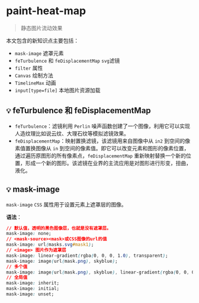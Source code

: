 # paint-heat-map

> 静态图片流动效果

本文包含的新知识点主要包括：

* `mask-image` 遮罩元素
* `feTurbulence` 和 `feDisplacementMap` `svg`滤镜
* `filter` 属性
* `Canvas` 绘制方法
* `TimelineMax` 动画
* `input[type=file]` 本地图片资源加载

## `💡` feTurbulence 和 feDisplacementMap

* `feTurbulence`：滤镜利用 `Perlin` 噪声函数创建了一个图像，利用它可以实现人造纹理比如说云纹、大理石纹等模拟滤镜效果。
* `feDisplacementMap`：映射置换滤镜，该滤镜用来自图像中从 `in2` 到空间的像素值置换图像从 `in` 到空间的像素值。即它可以改变元素和图形的像素位置，通过遍历原图形的所有像素点，`feDisplacementMap` 重新映射替换一个新的位置，形成一个新的图形。该滤镜在业界的主流应用是对图形进行形变，扭曲，液化。

## `💡` mask-image

`mask-image` `CSS` 属性用于设置元素上遮罩层的图像。

**语法**：

```css
// 默认值，透明的黑色图像层，也就是没有遮罩层。
mask-image: none;
// <mask-source><mask>或CSS图像的url的值
mask-image: url(masks.svg#mask1);
// <image> 图片作为遮罩层
mask-image: linear-gradient(rgba(0, 0, 0, 1.0), transparent);
mask-image: image(url(mask.png), skyblue);
// 多个值
mask-image: image(url(mask.png), skyblue), linear-gradient(rgba(0, 0, 0, 1.0), transparent);
// 全局值
mask-image: inherit;
mask-image: initial;
mask-image: unset;
```
